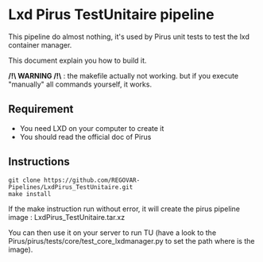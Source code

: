 # Lxd Pirus TestUnitaire pipeline

This pipeline do almost nothing, it's used by Pirus unit tests to test the lxd container manager. 

This document explain you how to build it.

**/!\  WARNING /!\\** : the makefile actually not working. but if you execute "manually" all commands yourself, it works.

## Requirement
 * You need LXD on your computer to create it
 * You should read the official doc of Pirus

## Instructions

    git clone https://github.com/REGOVAR-Pipelines/LxdPirus_TestUnitaire.git
    make install
   
If the make instruction run without error, it will create the pirus pipeline image : LxdPirus_TestUnitaire.tar.xz

You can then use it on your server to run TU (have a look to the Pirus/pirus/tests/core/test_core_lxdmanager.py to set the path where is the image).


